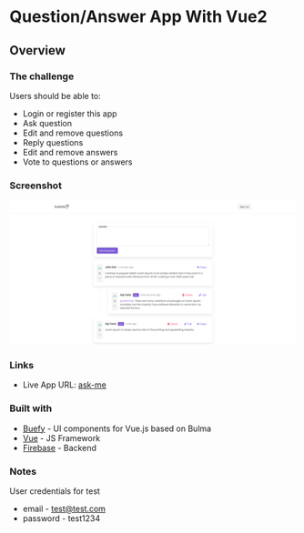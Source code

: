 # Question/Answer App With Vue2

## Overview

### The challenge

Users should be able to:

- Login or register this app
- Ask question
- Edit and remove questions
- Reply questions
- Edit and remove answers
- Vote to questions or answers

### Screenshot

![app-screenshot](./app-screenshot.png)

### Links

- Live App URL: [ask-me](https://ask-me-swart.vercel.app/auth/sign-in)

### Built with

- [Buefy](https://buefy.org/) - UI components for Vue.js based on Bulma
- [Vue](https://vuejs.org/) - JS Framework
- [Firebase](https://firebase.google.com) - Backend

### Notes

User credentials for test

- email - test@test.com
- password - test1234
